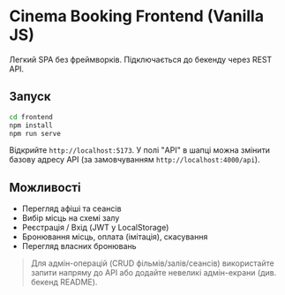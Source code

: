 # Cinema Booking Frontend (Vanilla JS)

Легкий SPA без фреймворків. Підключається до бекенду через REST API.

## Запуск
```bash
cd frontend
npm install
npm run serve
```
Відкрийте `http://localhost:5173`. У полі "API" в шапці можна змінити базову адресу API (за замовчуванням `http://localhost:4000/api`).

## Можливості
- Перегляд афіші та сеансів
- Вибір місць на схемі залу
- Реєстрація / Вхід (JWT у LocalStorage)
- Бронювання місць, оплата (імітація), скасування
- Перегляд власних бронювань

> Для адмін-операцій (CRUD фільмів/залів/сеансів) використайте запити напряму до API або додайте невеликі адмін-екрани (див. бекенд README).
